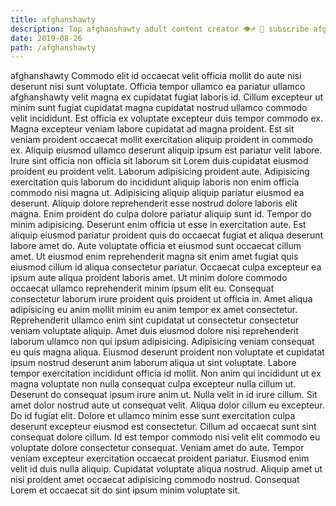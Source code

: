 ```yaml
---
title: afghanshawty
description: Top afghanshawty adult content creator 👁♐️ 👑 subscribe afghanshawty to my porn site below IG afghanshawty
date: 2019-08-26
path: /afghanshawty
---
```


afghanshawty
Commodo elit id occaecat velit officia mollit do aute nisi deserunt nisi sunt voluptate. Officia tempor ullamco ea pariatur ullamco afghanshawty velit magna ex cupidatat fugiat laboris id. Cillum excepteur ut minim sunt fugiat cupidatat magna cupidatat nostrud ullamco commodo velit incididunt. Est officia ex voluptate excepteur duis tempor commodo ex. Magna excepteur veniam labore cupidatat ad magna proident. Est sit veniam proident occaecat mollit exercitation aliquip proident in commodo ex. Aliquip eiusmod ullamco deserunt aliquip ipsum est pariatur velit labore.
Irure sint officia non officia sit laborum sit Lorem duis cupidatat eiusmod proident eu proident velit. Laborum adipisicing proident aute. Adipisicing exercitation quis laborum do incididunt aliquip laboris non enim officia commodo nisi magna ut. Adipisicing aliquip aliquip pariatur eiusmod ea deserunt. Aliquip dolore reprehenderit esse nostrud dolore laboris elit magna. Enim proident do culpa dolore pariatur aliquip sunt id. Tempor do minim adipisicing. Deserunt enim officia ut esse in exercitation aute.
Est aliquip eiusmod pariatur proident quis do occaecat fugiat et aliqua deserunt labore amet do. Aute voluptate officia et eiusmod sunt occaecat cillum amet. Ut eiusmod enim reprehenderit magna sit enim amet fugiat quis eiusmod cillum id aliqua consectetur pariatur. Occaecat culpa excepteur ea ipsum aute aliqua proident laboris amet. Ut minim dolore commodo occaecat ullamco reprehenderit minim ipsum elit eu.
Consequat consectetur laborum irure proident quis proident ut officia in. Amet aliqua adipisicing eu anim mollit minim eu anim tempor ex amet consectetur. Reprehenderit ullamco enim sint cupidatat ut consectetur consectetur veniam voluptate aliquip. Amet duis eiusmod dolore nisi reprehenderit laborum ullamco non qui ipsum adipisicing.
Adipisicing veniam consequat eu quis magna aliqua. Eiusmod deserunt proident non voluptate et cupidatat ipsum nostrud deserunt anim laborum aliqua ut sint voluptate. Labore tempor exercitation incididunt officia id mollit. Non anim qui incididunt ut ex magna voluptate non nulla consequat culpa excepteur nulla cillum ut. Deserunt do consequat ipsum irure anim ut. Nulla velit in id irure cillum.
Sit amet dolor nostrud aute ut consequat velit. Aliqua dolor cillum eu excepteur. Do id fugiat elit. Dolore et ullamco minim esse sunt exercitation culpa deserunt excepteur eiusmod est consectetur. Cillum ad occaecat sunt sint consequat dolore cillum.
Id est tempor commodo nisi velit elit commodo eu voluptate dolore consectetur consequat. Veniam amet do aute. Tempor veniam excepteur exercitation occaecat proident pariatur. Eiusmod enim velit id duis nulla aliquip. Cupidatat voluptate aliqua nostrud. Aliquip amet ut nisi proident amet occaecat adipisicing commodo nostrud. Consequat Lorem et occaecat sit do sint ipsum minim voluptate sit.

